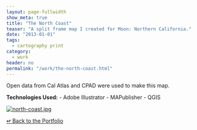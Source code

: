 ```yaml
---
layout: page-fullwidth
show_meta: true
title: "The North Coast"
teaser: "A split frame map I created for Moon: Northern California."
date: "2013-01-01"
tags:
  - cartography print 
category:
  - work
header: no
permalink: "/work/the-north-coast.html"
---
```



Open data from Cal Atlas and CPAD were used to make this map.

<strong>Technologies Used:</strong>  - Adobe Illustrator  - MAPublisher  - QGIS 


  <a href="{{site.url}}{{site.baseurl}}/images/north-coast.jpg" target="_blank">
    <img class="portfolio" src="{{site.url}}{{site.baseurl}}/images/north-coast.jpg" alt="north-coast.jpg">
  </a>



[<span class="back-arrow">&#8619;</span> Back to the Portfolio](/work/)